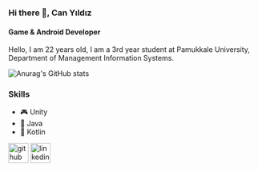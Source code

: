 ### Hi there 👋, Can Yıldız
#### Game & Android Developer

Hello, I am 22 years old, I am a 3rd year student at Pamukkale University, Department of Management Information Systems.

![Anurag's GitHub stats](https://github-readme-stats.vercel.app/api?username=Cann2000&hide=contribs,prs&show_icons=true&theme=radical)

### Skills 
* 🎮 Unity 
* 📱 Java 
* 📱 Kotlin


[<img src='https://cdn.jsdelivr.net/npm/simple-icons@3.0.1/icons/github.svg' alt='github' height='40'>](https://github.com/Cann2000)  [<img src='https://cdn.jsdelivr.net/npm/simple-icons@3.0.1/icons/linkedin.svg' alt='linkedin' height='40'>](https://www.linkedin.com/in/can-y%C4%B1ld%C4%B1z-6836a21b4/)  


